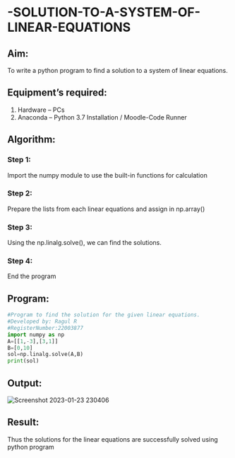 # -SOLUTION-TO-A-SYSTEM-OF-LINEAR-EQUATIONS
## Aim:
To write a python program to find a solution to a system of linear equations.
## Equipment’s required:
1. 	Hardware – PCs
2. 	Anaconda – Python 3.7 Installation / Moodle-Code Runner
## Algorithm:
### Step 1: 
Import the numpy module to use the built-in functions for calculation
### Step 2: 
Prepare the lists from each linear equations and assign in np.array()
### Step 3: 
Using the np.linalg.solve(), we can find the solutions.
### Step 4: 
End the program
## Program:
```python
#Program to find the solution for the given linear equations.
#Developed by: Ragul R
#RegisterNumber:22003877
import numpy as np
A=[[1,-3],[3,1]]
B=[0,10]
sol=np.linalg.solve(A,B)
print(sol)
```

## Output:
![Screenshot 2023-01-23 230406](https://user-images.githubusercontent.com/121609342/214109647-24428040-fd4d-458b-885f-9696bb58efe3.png)

## Result: 
Thus the solutions for the linear equations are successfully solved using python program

